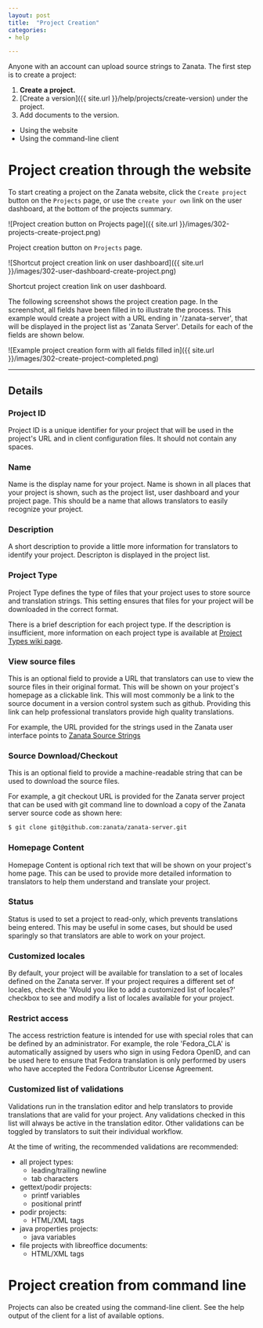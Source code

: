 ```yaml
---
layout: post
title:  "Project Creation"
categories:
- help

---
```


Anyone with an account can upload source strings to Zanata. The first step is to create a project:

 1. **Create a project.**
 1. [Create a version]({{ site.url }}/help/projects/create-version) under the project.
 1. Add documents to the version.
   - Using the website
   - Using the command-line client

# Project creation through the website

To start creating a project on the Zanata website, click the `Create project` button on the `Projects` page, or use the `create your own` link on the user dashboard, at the bottom of the projects summary.

![Project creation button on Projects page]({{ site.url }}/images/302-projects-create-project.png)

Project creation button on `Projects` page.


![Shortcut project creation link on user dashboard]({{ site.url }}/images/302-user-dashboard-create-project.png)

Shortcut project creation link on user dashboard.


The following screenshot shows the project creation page. In the screenshot, all fields have been filled in to illustrate the process. This example would create a project with a URL ending in '/zanata-server', that will be displayed in the project list as 'Zanata Server'. Details for each of the fields are shown below.

![Example project creation form with all fields filled in]({{ site.url }}/images/302-create-project-completed.png)

------------

## Details


### Project ID

Project ID is a unique identifier for your project that will be used in the project's URL and in client configuration files. It should not contain any spaces.

### Name

Name is the display name for your project. Name is shown in all places that your project is shown, such as the project list, user dashboard and your project page. This should be a name that allows translators to easily recognize your project.

### Description

A short description to provide a little more information for translators to identify your project. Descripton is displayed in the project list.

### Project Type

Project Type defines the type of files that your project uses to store source and translation strings. This setting ensures that files for your project will be downloaded in the correct format.

There is a brief description for each project type. If the description is insufficient, more information on each project type is available at [Project Types wiki page](https://github.com/zanata/zanata/wiki/Project-Types).

### View source files

This is an optional field to provide a URL that translators can use to view the source files in their original format. This will be shown on your project's homepage as a clickable link. This will most commonly be a link to the source document in a version control system such as github. Providing this link can help professional translators provide high quality translations.

For example, the URL provided for the strings used in the Zanata user interface points to [Zanata Source Strings](https://github.com/zanata/zanata-server/blob/master/zanata-war/src/main/resources/messages.properties)

### Source Download/Checkout

This is an optional field to provide a machine-readable string that can be used to download the source files.

For example, a git checkout URL is provided for the Zanata server project that can be used with git command line to download a copy of the Zanata server source code as shown here:

```bash
$ git clone git@github.com:zanata/zanata-server.git
```

### Homepage Content

Homepage Content is optional rich text that will be shown on your project's home page. This can be used to provide more detailed information to translators to help them understand and translate your project.

### Status

Status is used to set a project to read-only, which prevents translations being entered. This may be useful in some cases, but should be used sparingly so that translators are able to work on your project.

### Customized locales

By default, your project will be available for translation to a set of locales defined on the Zanata server. If your project requires a different set of locales, check the 'Would you like to add a customized list of locales?' checkbox to see and modify a list of locales available for your project.

### Restrict access

The access restriction feature is intended for use with special roles that can be defined by an administrator. For example, the role 'Fedora_CLA' is automatically assigned by users who sign in using Fedora OpenID, and can be used here to ensure that Fedora translation is only performed by users who have accepted the Fedora Contributor License Agreement.

### Customized list of validations

Validations run in the translation editor and help translators to provide translations that are valid for your project. Any validations checked in this list will always be active in the translation editor. Other validations can be toggled by translators to suit their individual workflow.

At the time of writing, the recommended validations are recommended:

 - all project types:
   - leading/trailing newline
   - tab characters
 - gettext/podir projects:
   - printf variables
   - positional printf
 - podir projects:
   - HTML/XML tags
 - java properties projects:
   - java variables
 - file projects with libreoffice documents:
   - HTML/XML tags


# Project creation from command line

Projects can also be created using the command-line client. See the help output of the client for a list of available options.